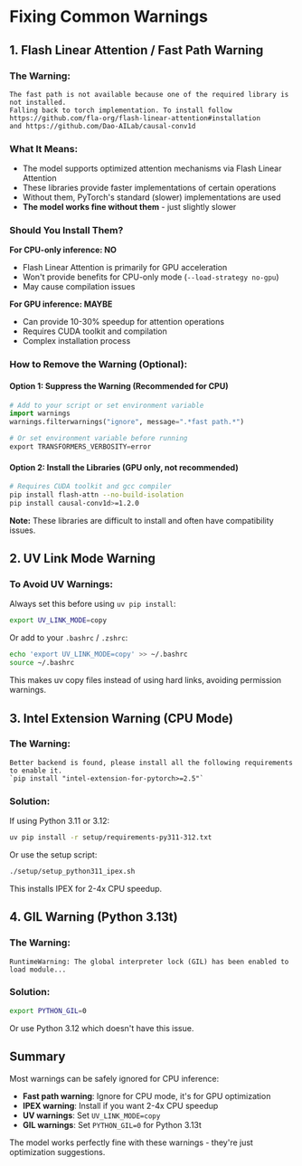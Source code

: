 # Fixing Common Warnings

## 1. Flash Linear Attention / Fast Path Warning

### The Warning:
```
The fast path is not available because one of the required library is not installed.
Falling back to torch implementation. To install follow
https://github.com/fla-org/flash-linear-attention#installation
and https://github.com/Dao-AILab/causal-conv1d
```

### What It Means:
- The model supports optimized attention mechanisms via Flash Linear Attention
- These libraries provide faster implementations of certain operations
- Without them, PyTorch's standard (slower) implementations are used
- **The model works fine without them** - just slightly slower

### Should You Install Them?
**For CPU-only inference: NO**
- Flash Linear Attention is primarily for GPU acceleration
- Won't provide benefits for CPU-only mode (`--load-strategy no-gpu`)
- May cause compilation issues

**For GPU inference: MAYBE**
- Can provide 10-30% speedup for attention operations
- Requires CUDA toolkit and compilation
- Complex installation process

### How to Remove the Warning (Optional):

#### Option 1: Suppress the Warning (Recommended for CPU)
```python
# Add to your script or set environment variable
import warnings
warnings.filterwarnings("ignore", message=".*fast path.*")

# Or set environment variable before running
export TRANSFORMERS_VERBOSITY=error
```

#### Option 2: Install the Libraries (GPU only, not recommended)
```bash
# Requires CUDA toolkit and gcc compiler
pip install flash-attn --no-build-isolation
pip install causal-conv1d>=1.2.0
```

**Note:** These libraries are difficult to install and often have compatibility issues.

## 2. UV Link Mode Warning

### To Avoid UV Warnings:
Always set this before using `uv pip install`:
```bash
export UV_LINK_MODE=copy
```

Or add to your `.bashrc` / `.zshrc`:
```bash
echo 'export UV_LINK_MODE=copy' >> ~/.bashrc
source ~/.bashrc
```

This makes uv copy files instead of using hard links, avoiding permission warnings.

## 3. Intel Extension Warning (CPU Mode)

### The Warning:
```
Better backend is found, please install all the following requirements to enable it.
`pip install "intel-extension-for-pytorch>=2.5"`
```

### Solution:
If using Python 3.11 or 3.12:
```bash
uv pip install -r setup/requirements-py311-312.txt
```

Or use the setup script:
```bash
./setup/setup_python311_ipex.sh
```

This installs IPEX for 2-4x CPU speedup.

## 4. GIL Warning (Python 3.13t)

### The Warning:
```
RuntimeWarning: The global interpreter lock (GIL) has been enabled to load module...
```

### Solution:
```bash
export PYTHON_GIL=0
```

Or use Python 3.12 which doesn't have this issue.

## Summary

Most warnings can be safely ignored for CPU inference:
- **Fast path warning**: Ignore for CPU mode, it's for GPU optimization
- **IPEX warning**: Install if you want 2-4x CPU speedup
- **UV warnings**: Set `UV_LINK_MODE=copy`
- **GIL warnings**: Set `PYTHON_GIL=0` for Python 3.13t

The model works perfectly fine with these warnings - they're just optimization suggestions.